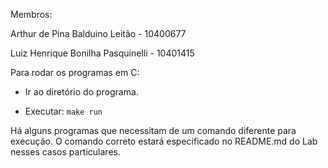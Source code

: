 Membros:

Arthur de Pina Balduino Leitão    - 10400677

Luiz Henrique Bonilha Pasquinelli - 10401415

Para rodar os programas em C:

- Ir ao diretório do programa.

- Executar: `make run`

Há alguns programas que necessitam de um comando diferente para execução. O comando correto estará especificado no README.md do Lab nesses casos particulares.